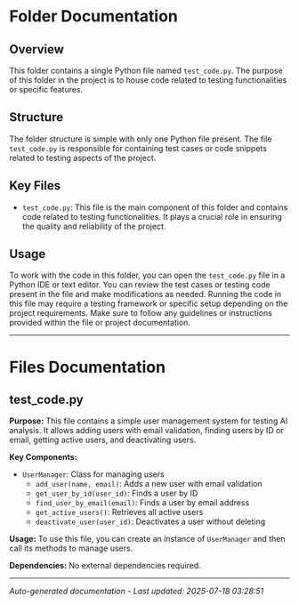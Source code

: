 # Folder Documentation

## Overview
This folder contains a single Python file named `test_code.py`. The purpose of this folder in the project is to house code related to testing functionalities or specific features.

## Structure
The folder structure is simple with only one Python file present. The file `test_code.py` is responsible for containing test cases or code snippets related to testing aspects of the project.

## Key Files
- `test_code.py`: This file is the main component of this folder and contains code related to testing functionalities. It plays a crucial role in ensuring the quality and reliability of the project.

## Usage
To work with the code in this folder, you can open the `test_code.py` file in a Python IDE or text editor. You can review the test cases or testing code present in the file and make modifications as needed. Running the code in this file may require a testing framework or specific setup depending on the project requirements. Make sure to follow any guidelines or instructions provided within the file or project documentation.

---

# Files Documentation

## test_code.py

**Purpose:** This file contains a simple user management system for testing AI analysis. It allows adding users with email validation, finding users by ID or email, getting active users, and deactivating users.

**Key Components:**
- `UserManager`: Class for managing users
  - `add_user(name, email)`: Adds a new user with email validation
  - `get_user_by_id(user_id)`: Finds a user by ID
  - `find_user_by_email(email)`: Finds a user by email address
  - `get_active_users()`: Retrieves all active users
  - `deactivate_user(user_id)`: Deactivates a user without deleting

**Usage:** To use this file, you can create an instance of `UserManager` and then call its methods to manage users.

**Dependencies:** No external dependencies required.

---
*Auto-generated documentation - Last updated: 2025-07-18 03:28:51*
